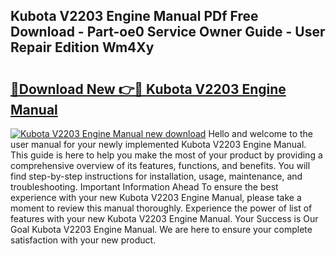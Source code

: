 ## Kubota V2203 Engine Manual PDf Free Download - Part-oe0 Service Owner Guide - User Repair Edition Wm4Xy

# <h2><a href="http://bc25464.oget.top/?id=Kubota+V2203+Engine+Manual">🔗Download New 👉🔴 Kubota V2203 Engine Manual</a></h2>

[![Kubota V2203 Engine Manual new download](https://i.imgur.com/5g1atiW.png)](http://bc25464.oget.top/?id=Kubota+V2203+Engine+Manual)
Hello and welcome to the user manual for your newly implemented Kubota V2203 Engine Manual. This guide is here to help you make the most of your product by providing a comprehensive overview of its features, functions, and benefits. You will find step-by-step instructions for installation, usage, maintenance, and troubleshooting. Important Information Ahead To ensure the best experience with your new Kubota V2203 Engine Manual, please take a moment to review this manual thoroughly. Experience the power of list of features with your new Kubota V2203 Engine Manual. Your Success is Our Goal Kubota V2203 Engine Manual. We are here to ensure your complete satisfaction with your new product.
